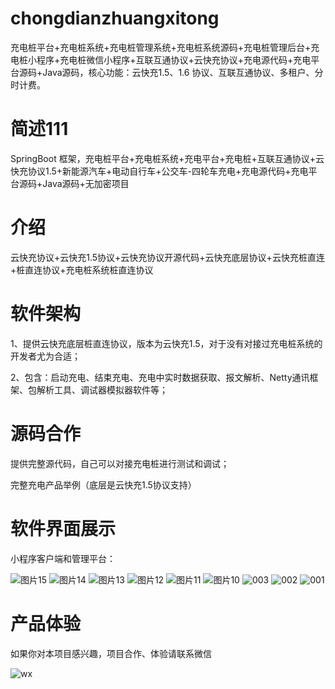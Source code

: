 # chongdianzhuangxitong

充电桩平台+充电桩系统+充电桩管理系统+充电桩系统源码+充电桩管理后台+充电桩小程序+充电桩微信小程序+互联互通协议+云快充协议+充电源代码+充电平台源码+Java源码，核心功能：云快充1.5、1.6 协议、互联互通协议、多租户、分时计费。

# 简述111

SpringBoot 框架，充电桩平台+充电桩系统+充电平台+充电桩+互联互通协议+云快充协议1.5+新能源汽车+电动自行车+公交车-四轮车充电+充电源代码+充电平台源码+Java源码+无加密项目

# 介绍

云快充协议+云快充1.5协议+云快充协议开源代码+云快充底层协议+云快充桩直连+桩直连协议+充电桩系统桩直连协议

# 软件架构

1、提供云快充底层桩直连协议，版本为云快充1.5，对于没有对接过充电桩系统的开发者尤为合适；

2、包含：启动充电、结束充电、充电中实时数据获取、报文解析、Netty通讯框架、包解析工具、调试器模拟器软件等；

# 源码合作

 提供完整源代码，自己可以对接充电桩进行测试和调试；

 完整充电产品举例（底层是云快充1.5协议支持）

# 软件界面展示
 
 小程序客户端和管理平台：

 ![图片15](https://github.com/user-attachments/assets/1692c655-b620-466c-b1c5-c6a8984bbc3d)
![图片14](https://github.com/user-attachments/assets/4afd7132-4bbe-4a74-8a32-145a75c4c710)
![图片13](https://github.com/user-attachments/assets/ba3add53-1cc8-418f-9176-7dc427c7acbf)
![图片12](https://github.com/user-attachments/assets/efd18a44-3968-4134-9833-e22d8bcb8763)
![图片11](https://github.com/user-attachments/assets/af956cca-bea8-45cc-9f48-30edc9a02f8e)
![图片10](https://github.com/user-attachments/assets/0226fee2-0d9f-49d0-8fae-4a86e1e0798e)
![003](https://github.com/user-attachments/assets/1af07cdd-6dfb-402f-a8ce-b1219423f3a5)
![002](https://github.com/user-attachments/assets/b59250cc-0ac6-457e-9ce4-4dcc1f324be3)
![001](https://github.com/user-attachments/assets/96b0cad5-1abe-43b4-a465-e9f4e7eb3b6d)


# 产品体验

如果你对本项目感兴趣，项目合作、体验请联系微信

![wx](https://github.com/user-attachments/assets/7ae18880-eff5-417f-adfe-eb778a6d31e8)



